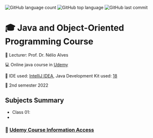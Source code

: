 ![GitHub language count](https://img.shields.io/github/languages/count/jmmarao/ws-java-course)
![GitHub top language](https://img.shields.io/github/languages/top/jmmarao/ws-java-course)
![GitHub last commit](https://img.shields.io/github/last-commit/jmmarao/ws-java-course)

# :mortar_board: Java and Object-Oriented Programming Course

:triangular_flag_on_post: Lecturer: Prof. Dr. Nélio Alves

:computer: Online java course in [Udemy](https://www.udemy.com/course/java-curso-completo/)

:ticket: IDE used: [IntelliJ IDEA](https://www.jetbrains.com/pt-br/idea/), Java Development Kit used: [18](https://www.oracle.com/java/technologies/downloads/)

:calendar: 2nd semester 2022

## Subjects Summary

- Class 01: 
- 
### :link: [Udemy Course Information Access](https://www.udemy.com/)